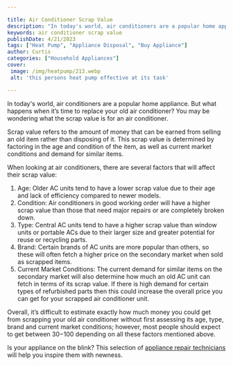 ```yaml
---

title: Air Conditioner Scrap Value
description: "In today's world, air conditioners are a popular home appliance. But what happens when it’s time to replace your old air condition...see more"
keywords: air conditioner scrap value
publishDate: 4/21/2023
tags: ["Heat Pump", "Appliance Disposal", "Buy Appliance"]
author: Curtis
categories: ["Household Appliances"]
cover: 
 image: /img/heatpump/213.webp
 alt: 'this persons heat pump effective at its task'

---
```


In today's world, air conditioners are a popular home appliance. But what happens when it’s time to replace your old air conditioner? You may be wondering what the scrap value is for an air conditioner. 

Scrap value refers to the amount of money that can be earned from selling an old item rather than disposing of it. This scrap value is determined by factoring in the age and condition of the item, as well as current market conditions and demand for similar items. 

When looking at air conditioners, there are several factors that will affect their scrap value: 
1) Age: Older AC units tend to have a lower scrap value due to their age and lack of efficiency compared to newer models. 
2) Condition: Air conditioners in good working order will have a higher scrap value than those that need major repairs or are completely broken down. 
3) Type: Central AC units tend to have a higher scrap value than window units or portable ACs due to their larger size and greater potential for reuse or recycling parts. 
4) Brand: Certain brands of AC units are more popular than others, so these will often fetch a higher price on the secondary market when sold as scrapped items. 
5) Current Market Conditions: The current demand for similar items on the secondary market will also determine how much an old AC unit can fetch in terms of its scrap value. If there is high demand for certain types of refurbished parts then this could increase the overall price you can get for your scrapped air conditioner unit. 

Overall, it’s difficult to estimate exactly how much money you could get from scrapping your old air conditioner without first assessing its age, type, brand and current market conditions; however, most people should expect to get between $30-$100 depending on all these factors mentioned above.

Is your appliance on the blink? This selection of <a href="/pages/appliance-repair-technicians/">appliance repair technicians</a> will help you inspire them with newness.